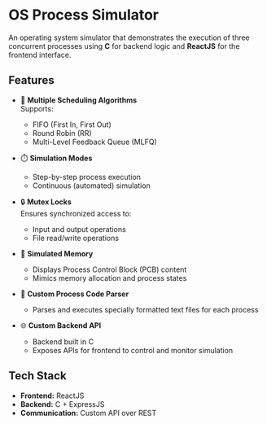 # OS Process Simulator

An operating system simulator that demonstrates the execution of three concurrent processes using **C** for backend logic and **ReactJS** for the frontend interface.

## Features

- 🔧 **Multiple Scheduling Algorithms**  
  Supports:
  - FIFO (First In, First Out)
  - Round Robin (RR)
  - Multi-Level Feedback Queue (MLFQ)

- ⏱️ **Simulation Modes**  
  - Step-by-step process execution  
  - Continuous (automated) simulation

- 🔒 **Mutex Locks**  
  Ensures synchronized access to:
  - Input and output operations  
  - File read/write operations

- 🧠 **Simulated Memory**  
  - Displays Process Control Block (PCB) content  
  - Mimics memory allocation and process states

- 📄 **Custom Process Code Parser**  
  - Parses and executes specially formatted text files for each process

- 🌐 **Custom Backend API**  
  - Backend built in C
  - Exposes APIs for frontend to control and monitor simulation

## Tech Stack

- **Frontend:** ReactJS  
- **Backend:** C + ExpressJS 
- **Communication:** Custom API over REST 
